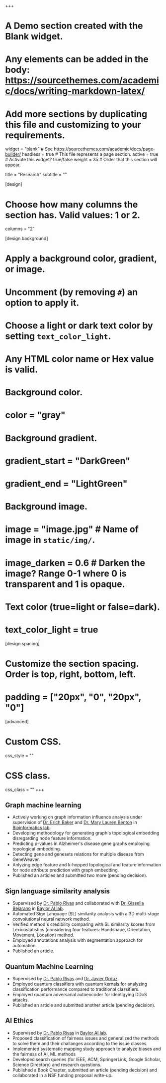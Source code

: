 +++
# A Demo section created with the Blank widget.
# Any elements can be added in the body: https://sourcethemes.com/academic/docs/writing-markdown-latex/
# Add more sections by duplicating this file and customizing to your requirements.

widget = "blank"  # See https://sourcethemes.com/academic/docs/page-builder/
headless = true  # This file represents a page section.
active = true  # Activate this widget? true/false
weight = 35  # Order that this section will appear.

title = "Research"
subtitle = ""

[design]
  # Choose how many columns the section has. Valid values: 1 or 2.
  columns = "2"

[design.background]
  # Apply a background color, gradient, or image.
  #   Uncomment (by removing `#`) an option to apply it.
  #   Choose a light or dark text color by setting `text_color_light`.
  #   Any HTML color name or Hex value is valid.

  # Background color.
  # color = "gray"
  
  # Background gradient.
  # gradient_start = "DarkGreen"
  # gradient_end = "LightGreen"
  
  # Background image.
  # image = "image.jpg"  # Name of image in `static/img/`.
  # image_darken = 0.6  # Darken the image? Range 0-1 where 0 is transparent and 1 is opaque.

  # Text color (true=light or false=dark).
  # text_color_light = true

[design.spacing]
  # Customize the section spacing. Order is top, right, bottom, left.
  # padding = ["20px", "0", "20px", "0"]

[advanced]
 # Custom CSS. 
 css_style = ""
 
 # CSS class.
 css_class = ""
+++


## Graph machine learning
  - Actively working on graph information influence analysis under supervision of [Dr. Erich Baker](https://www.linkedin.com/in/erich-baker-34bb544/) and [Dr. Mary Lauren Benton](https://onlinecs.baylor.edu/faculty/dr-mary-lauren-benton) in [Bioinformatics lab](https://www.notion.so/Benton-Lab-1503c1f6fde342ecbda5da25f1d48353).
  - Developing methodology for generating graph's topological embedding disregarding node feature information.
  - Predicting p-values in Alzheimer's disease gene graphs employing topological embedding.
  - Detecting gene and genesets relations for multiple disease from GeneWeaver. 
  - Anlyzing edge feature and k-hopped topological and feature information for node attribute prediction with graph embedding.
  - Published an articles and submitted two more (pending decision). 

## Sign language similarity analysis
  - Supervised by [Dr. Pablo Rivas](https://onlinecs.baylor.edu/faculty/dr-pablo-rivas) and collaborated with [Dr. Gissella Bejarano](https://www.marist.edu/computer-science-math/faculty/gissella-bejarano) in [Baylor AI lab](https://baylor.ai/).
  - Automated Sign Language (SL) similarity analysis with a 3D multi-stage convolutional neural network method. 
  - Verified method's credibility comparing with SL similarity scores from Lexicostatistics (considering four features: Handshape, Orientation, Movement, Location) method. 
  - Employed annotations analysis with segmentation approach for automation. 
  - Published an article. 

## Quantum Machine Learning
  - Supervised by [Dr. Pablo Rivas](https://onlinecs.baylor.edu/faculty/dr-pablo-rivas) and [Dr. Javier Orduz](https://earlham.edu/faculty-staff/javier-orduz/).
  - Employed quantum classifiers with quantum kernals for analyzing classification performance compared to traditional classifiers. 
  - Employed quantum adversarial autoencoder for identigying DDoS attacks.
  - Published an article and submitted another article (pending decision). 

## AI Ethics 
  - Supervised by [Dr. Pablo Rivas](https://onlinecs.baylor.edu/faculty/dr-pablo-rivas) in [Baylor AI lab](https://baylor.ai/).
  - Proposed classification of fairness issues and generalized the methods to solve them and their challanges according to the issue classes.
  - Implemented systematic mapping study approach to analyze biases and the fairness of AI, ML methods
  - Developed search queries (for IEEE, ACM, SpringerLink, Google Scholar, Science Directory) and research questions.
  - Published a Book Chapter, submitted an article (pending decision) and collaborated in a NSF funding proposal write-up.

<!-- #### Graph information influence
Graphs from various fields offer various information such as topological information, node contents, edge features, node properties indicating data flow within each nodes (like degre centrality, edge betweenness etc.). As graph data provides these information in unstructured manner and also in enormous size, data wrangling methods to prepare these information for downstream machine learning techniques (such as SVM classification, random forest regression etc.) become troublesome and time-consuming but essential. We analyze the influence of these various graph information for node attribute prediction and generalize their performance across various datasets (such as, transactional datasets, social datasets, citation datasets etc.).

#### Graph's topological embedding
Due to scarce data in real-world situations, such as unavailability of node contents in Alzheimer's disease gene dataset, requires development of embedding independent of node features. To facilitate with embedding techniques in scarce inforation, we develop a methodology to manipulate graph embedding techniques that are developed from node content and topology, to produce credible performance from manipulating edge information individually.

#### k-hopped feature and topological information influence
We develop an algorithm to generate k-hopped feature and topological information given a graph and analyze the influence of these inforation in graph embedding generation. 

#### Real-world 
We are currently working on datasets from Alzheimer's disease genes and GeneWeaver datasets. P-value prediction from diseased genes is a real-world problem and we analyze and experiment with Alzheimer's disease dataset for P-value prediction. As Alzheimer's disease dataset lack node feature, we develop topological embedding representation from Azheimer's gene's ontological inter-relations, disregarding node contents and verify our method's efficacy. Moreoevr, GeneWeaver dataset lacks node contents in similar fashion and we employ the topological embedding for clustering the genes and genesets for certain diseases. 

- ## Sign language similarity analysis
Machine learning methods for sign language similarity measurement, where we have developed a mathod for measuring similarities between sign languages instead of Lexicostatistics. Previously, linguists used Lexicostatistics that referes to a manual process of measuring distances between isolated signs considering four features: Handshape, Orientation, Movement, Location. Segmentation based machine learning model for comparing between their annotations is a more automatic approach. 
- ## Quantum Machine Learning
Machine learning methods for sign language similarity measurement, where we have developed a mathod for measuring similarities between sign languages instead of Lexicostatistics. Previously, linguists used Lexicostatistics that referes to a manual process of measuring distances between isolated signs considering four features: Handshape, Orientation, Movement, Location. Segmentation based machine learning model for comparing between their annotations is a more automatic approach. 
- ## AI Ethics 
Implementation of AI, ML in real-world application, such as in Risk Assessment Instruments (RAIs) are questioned with fairness issues of these methods. We adopted systematic method to analyze biases and the fairness of these methods by proposing search queries (for databases like, IEEE, ACM etc.) and research questions, where we proposed classification of fairness issues and generalized the methods to solve them and their challanges according to the classification. -->
<!-- - #### 3D model generation from 2D information
Undergraduate thesis on, [3D-Model-Generation](https://en.wikipedia.org/wiki/3D_modeling) of Real-Objects Using Depth and Color Information, where we designed an algorithm to generate a 3D model from 2D pictures after abstracting input RGB and depth data and implemented the algorithm to generate a 3D view to represent clear distancing of multiple objects from a 2D picture. -->